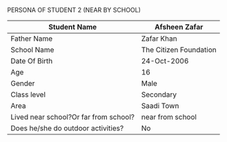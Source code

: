 PERSONA OF STUDENT 2 (NEAR BY SCHOOL)

|Student Name|Afsheen Zafar|
|-|-|
|Father Name|Zafar Khan|
|School Name|The Citizen Foundation|
|Date Of Birth|24-Oct-2006|
|Age|16|
|Gender|Male|
|Class level| Secondary|
|Area|Saadi Town|
|Lived near school?Or far from school?|near from school|
|Does he/she do outdoor activities?|No|


